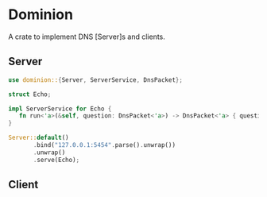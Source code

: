 
# Dominion

A crate to implement DNS [Server]s and clients.

## Server

```rust
use dominion::{Server, ServerService, DnsPacket};

struct Echo;

impl ServerService for Echo {
   fn run<'a>(&self, question: DnsPacket<'a>) -> DnsPacket<'a> { question }
}

Server::default()
       .bind("127.0.0.1:5454".parse().unwrap())
       .unwrap()
       .serve(Echo);
```

## Client

